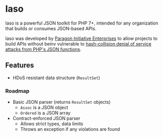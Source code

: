 # Iaso

Iaso is a powerful JSON toolkit for PHP 7+, intended for any organization that
builds or consumes JSON-based APIs.
 
Iaso was developed by  [Paragon Initiative Enterprises](http://paragonie.com) to
allow projects to build APIs without beinv vulnerable to
[hash-collision denial of service attacks from PHP's JSON functions](http://lukasmartinelli.ch/web/2014/11/17/php-dos-attack-revisited.html).

## Features

* HDoS resistant data structure (`ResultSet`)

### Roadmap

* Basic JSON parser (returns `ResultSet` objects)
  * `Assoc` is a JSON object
  * `Ordered` is a JSON array
* Contract-enforced JSON parser
  * Allows strict types, data limits
  * Throws an exception if any violations are found

